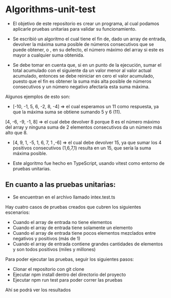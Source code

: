 # Algorithms-unit-test

- El objetivo de este repositorio es crear un programa, al cual podamos aplicarle pruebas unitarias para validar su funcionamiento.

- Se escribió un algoritmo el cual tiene el fin de, dado un array de entrada, devolver la máxima suma posible de números consecutivos que se puede obtener, o , en su defecto, el número máximo del array si este es mayor a cualquier suma obtenida.

- Se debe tomar en cuenta que, si en un punto de la ejecución, sumar el total acumulado con el siguiente da un valor menor al valor actual acumulado, entonces se debe reiniciar en cero el valor acumulado, puesto que el fin es obtener la suma más alta posible de números consecutivos y un número negativo afectaría esta suma máxima.

Algunos ejemplos de esto son: 

- [-10, -1, 5, 6, -2, 8, -4] => el cual esperamos un 11 como respuesta, ya que la máxima suma se obtiene sumando 5 y 6 (11).

[4, -6, -9, -1, 8] => el cual debe devolver 8 porque 8 es el número máximo del array y ninguna suma de 2 elementos consecutivos da un número más alto que 8.

- [4, 9, 1, -5, 1, 6, 7, 1 ,-6] => el cual debe devolver 15, ya que sumar los 4 positivos consecutivos (1,6,7,1) resulta en un 15, que sería la suma máxima posible.

- Este algoritmo fue hecho en TypeScript, usando vitest como entorno de pruebas unitarias.

## En cuanto a las pruebas unitarias:

- Se encuentran en el archivo llamado intex.test.ts

Hay cuatro casos de pruebas creados que cubren los siguientes escenarios:

- Cuando el array de entrada no tiene elementos
- Cuando el array de entrada tiene solamente un elemento
- Cuando el array de entrada tiene pocos elementos mezclados entre negativos y positivos (más de 1)
- Cuando el array de entrada contiene grandes cantidades de elementos y son todos positivos (miles y millones) 

Para poder ejecutar las pruebas, seguir los siguientes pasos:

- Clonar el repositorio con git clone
- Ejecutar npm install dentro del directorio del proyecto
- Ejecutar npm run test para poder correr las pruebas

Ahí se podrá ver los resultados